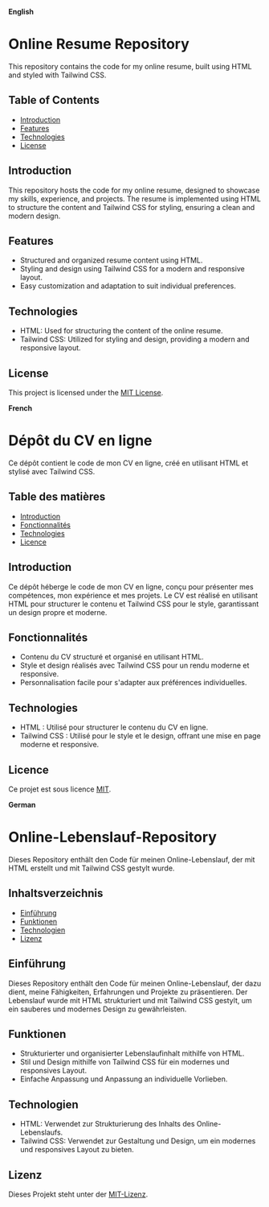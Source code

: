 **English**

# Online Resume Repository

This repository contains the code for my online resume, built using HTML and styled with Tailwind CSS.

## Table of Contents

- [Introduction](#introduction)
- [Features](#features)
- [Technologies](#technologies)
- [License](#license)

## Introduction

This repository hosts the code for my online resume, designed to showcase my skills, experience, and projects. The resume is implemented using HTML to structure the content and Tailwind CSS for styling, ensuring a clean and modern design.

## Features

- Structured and organized resume content using HTML.
- Styling and design using Tailwind CSS for a modern and responsive layout.
- Easy customization and adaptation to suit individual preferences.

## Technologies

- HTML: Used for structuring the content of the online resume.
- Tailwind CSS: Utilized for styling and design, providing a modern and responsive layout.

## License

This project is licensed under the [MIT License](LICENSE).

**French**

# Dépôt du CV en ligne

Ce dépôt contient le code de mon CV en ligne, créé en utilisant HTML et stylisé avec Tailwind CSS.

## Table des matières

- [Introduction](#introduction)
- [Fonctionnalités](#fonctionnalités)
- [Technologies](#technologies)
- [Licence](#licence)

## Introduction

Ce dépôt héberge le code de mon CV en ligne, conçu pour présenter mes compétences, mon expérience et mes projets. Le CV est réalisé en utilisant HTML pour structurer le contenu et Tailwind CSS pour le style, garantissant un design propre et moderne.

## Fonctionnalités

- Contenu du CV structuré et organisé en utilisant HTML.
- Style et design réalisés avec Tailwind CSS pour un rendu moderne et responsive.
- Personnalisation facile pour s'adapter aux préférences individuelles.

## Technologies

- HTML : Utilisé pour structurer le contenu du CV en ligne.
- Tailwind CSS : Utilisé pour le style et le design, offrant une mise en page moderne et responsive.

## Licence

Ce projet est sous licence [MIT](LICENSE).

**German**

# Online-Lebenslauf-Repository

Dieses Repository enthält den Code für meinen Online-Lebenslauf, der mit HTML erstellt und mit Tailwind CSS gestylt wurde.

## Inhaltsverzeichnis

- [Einführung](#einführung)
- [Funktionen](#funktionen)
- [Technologien](#technologien)
- [Lizenz](#lizenz)

## Einführung

Dieses Repository enthält den Code für meinen Online-Lebenslauf, der dazu dient, meine Fähigkeiten, Erfahrungen und Projekte zu präsentieren. Der Lebenslauf wurde mit HTML strukturiert und mit Tailwind CSS gestylt, um ein sauberes und modernes Design zu gewährleisten.

## Funktionen

- Strukturierter und organisierter Lebenslaufinhalt mithilfe von HTML.
- Stil und Design mithilfe von Tailwind CSS für ein modernes und responsives Layout.
- Einfache Anpassung und Anpassung an individuelle Vorlieben.

## Technologien

- HTML: Verwendet zur Strukturierung des Inhalts des Online-Lebenslaufs.
- Tailwind CSS: Verwendet zur Gestaltung und Design, um ein modernes und responsives Layout zu bieten.

## Lizenz

Dieses Projekt steht unter der [MIT-Lizenz](LICENSE).
